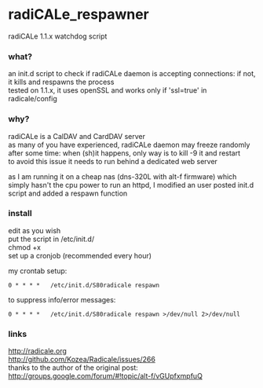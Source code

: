 # radiCALe_respawner
radiCALe 1.1.x watchdog script 

### what?
an init.d script to check if radiCALe daemon is accepting connections: if not, it kills and respawns the process  
tested on 1.1.x, it uses openSSL and works only if 'ssl=true' in radicale/config

### why?
radiCALe is a CalDAV and CardDAV server  
as many of you have experienced, radiCALe daemon may freeze randomly after some time: when (sh)it happens, only way is to kill -9 it and restart  
to avoid this issue it needs to run behind a dedicated web server  

as I am running it on a cheap nas (dns-320L with alt-f firmware) which simply hasn't the cpu power to run an httpd, I modified an user posted init.d script and added a respawn function  

### install
edit as you wish  
put the script in /etc/init.d/  
chmod +x  
set up a cronjob (recommended every hour)  


my crontab setup:
```
0 * * * *   /etc/init.d/S80radicale respawn
```
to suppress info/error messages:  
```
0 * * * *   /etc/init.d/S80radicale respawn >/dev/null 2>/dev/null
```


### links
http://radicale.org  
http://github.com/Kozea/Radicale/issues/266  
thanks to the author of the original post:  
http://groups.google.com/forum/#!topic/alt-f/vGUpfxmpfuQ  
